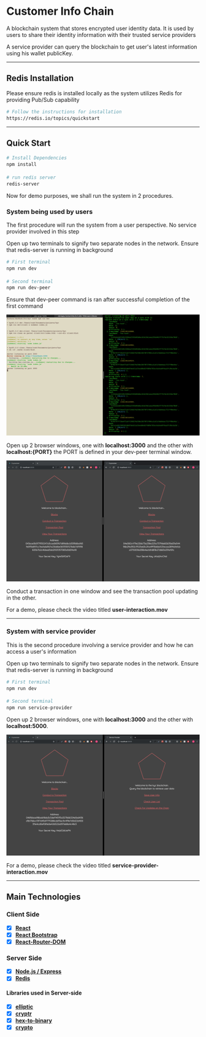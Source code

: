# Customer Info Chain

A blockchain system that stores encrypted user identity data. It is used by users to share their identity information with their trusted service providers

A service provider can query the blockchain to get user's latest information using his wallet publicKey.

---

## Redis Installation

Please ensure redis is installed locally as the system utilizes Redis for providing Pub/Sub capability

```bash
# Follow the instructions for installation
https://redis.io/topics/quickstart
```

---

## Quick Start

```bash
# Install Dependencies
npm install

# run redis server
redis-server
```

Now for demo purposes, we shall run the system in 2 procedures.

### System being used by users

The first procedure will run the system from a user perspective. No service provider involved in this step

Open up two terminals to signify two separate nodes in the network. Ensure that redis-server is running in background

```bash
# First terminal
npm run dev

# Second terminal
npm run dev-peer
```

Ensure that dev-peer command is ran after successful completion of the first command

<img src="img/terminal-windows.png">

Open up 2 browser windows, one with **localhost:3000** and the other with **localhost:{PORT}** the PORT is defined in your dev-peer terminal window.

<img src="img/browser-windows.png">

Conduct a transaction in one window and see the transaction pool updating in the other.

For a demo, please check the video titled **user-interaction.mov**

---

### System with service provider

This is the second procedure involving a service provider and how he can access a user's information

Open up two terminals to signify two separate nodes in the network. Ensure that redis-server is running in background

```bash
# First terminal
npm run dev

# Second terminal
npm run service-provider
```

Open up 2 browser windows, one with **localhost:3000** and the other with **localhost:5000**.

<img src="img/service-provider.png">

For a demo, please check the video titled **service-provider-interaction.mov**

---

## Main Technologies

### Client Side

- [x] **[React](https://github.com/facebook/react)**
- [x] **[React Bootstrap](https://react-bootstrap.github.io/)**
- [x] **[React-Router-DOM](https://github.com/ReactTraining/react-router/tree/master/packages/react-router-dom)**

### Server Side

- [x] **[Node.js / Express](https://github.com/expressjs/express)**
- [x] **[Redis](https://redis.io/topics/quickstart)**

#### Libraries used in Server-side

- [x] **[elliptic](https://www.npmjs.com/package/elliptic)**
- [x] **[cryptr](https://www.npmjs.com/package/cryptr)**
- [x] **[hex-to-binary](https://www.npmjs.com/package/hex-to-binary)**
- [x] **[crypto](https://nodejs.org/api/crypto.html#crypto_class_hash)**
